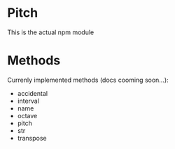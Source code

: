# Pitch

This is the actual npm module

# Methods

Currenly implemented methods (docs cooming soon...):

- accidental
- interval
- name
- octave
- pitch
- str
- transpose
